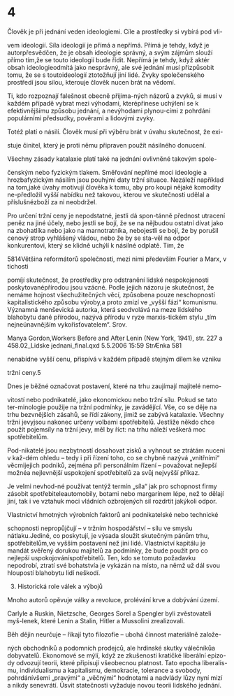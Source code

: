 # 4

Člověk je při jednání veden ideologiemi. Cíle a prostředky si vybírá pod vli-

vem ideologií. Síla ideologií je přímá a nepřímá. Přímá je tehdy, když je autorpřesvědčen, že je obsah ideologie správný, a svým zájmům slouží přímo tím,že se touto ideologií bude řídit. Nepřímá je tehdy, když aktér obsah ideologieodmítá jako nesprávný, ale své jednání musí přizpůsobit tomu, že se s toutoideologií ztotožňují jiní lidé. Zvyky společenského prostředí jsou silou, kterouje člověk nucen brát na vědomí.

Ti, kdo rozpoznají falešnost obecně přijíma-ných názorů a zvyků, si musí v každém případě vybrat mezi výhodami, kterépřinese uchýlení se k efektivnějšímu způsobu jednání, a nevýhodami plynou-cími z pohrdání populárními předsudky, pověrami a lidovými zvyky.

Totéž platí o násilí. Člověk musí při výběru brát v úvahu skutečnost, že exi-

stuje činitel, který je proti němu připraven použít násilného donucení.

Všechny zásady katalaxie platí také na jednání ovlivněné takovým spole-

čenským nebo fyzickým tlakem. Směřování nepřímé moci ideologie a hrozbafyzickým násilím jsou pouhými daty tržní situace. Nezáleží například na tom,jaké úvahy motivují člověka k tomu, aby pro koupi nějaké komodity ne-předložil vyšší nabídku než takovou, kterou ve skutečnosti udělal a příslušnézboží za ni neobdržel.

Pro určení tržní ceny je nepodstatné, jestli dá spon-tánně přednost utracení peněz na jiné účely, nebo jestli se bojí, že se na nějbudou ostatní dívat jako na zbohatlíka nebo jako na marnotratníka, nebojestli se bojí, že by porušil cenový strop vyhlášený vládou, nebo že by se sta-věl na odpor konkurentovi, který se klidně uchýlí k násilné odplatě. Tím, že

5814Většina reformátorů společnosti, mezi nimi především Fourier a Marx, v tichosti

pomíjí skutečnost, že prostředky pro odstranění lidské nespokojenosti poskytovanépřírodou jsou vzácné. Podle jejich názoru je skutečnost, že nemáme hojnost všechužitečných věcí, způsobena pouze neschopností kapitalistického způsobu výroby,a proto zmizí ve „vyšší fázi“ komunismu. Významná menševická autorka, která seodvolává na meze lidského blahobytu dané přírodou, nazývá přírodu v ryze marxis-tickém stylu „tím nejneúnavnějším vykořisťovatelem“. Srov.

Manya Gordon,Workers Before and After Lenin (New York, 1941), str. 227 a 458.02_Lidske jednani_final.qxd 5.5.2006 15:59 StrÆnka 581

nenabídne vyšší cenu, přispívá v každém případě stejným dílem ke vzniku

tržní ceny.5

Dnes je běžné označovat postavení, které na trhu zaujímají majitelé nemo-

vitostí nebo podnikatelé, jako ekonomickou nebo tržní sílu. Pokud se tato ter-minologie použije na tržní podmínky, je zavádějící. Vše, co se děje na trhu bezvnějších zásahů, se řídí zákony, jimiž se zabývá katalaxie. Všechny tržní jevyjsou nakonec určeny volbami spotřebitelů. Jestliže někdo chce použít pojemsíly na tržní jevy, měl by říct: na trhu náleží veškerá moc spotřebitelům.

Pod-nikatelé jsou nezbytností dosahovat zisků a vyhnout se ztrátám nuceni v kaž-dém ohledu – tedy i při řízení toho, co se chybně nazývá „vnitřními“ věcmijejich podniků, zejména při personálním řízení – považovat nejlepší možnéa nejlevnější uspokojení spotřebitelů za svůj nejvyšší příkaz.

Je velmi nevhod-né používat tentýž termín „síla“ jak pro schopnost firmy zásobit spotřebiteleautomobily, botami nebo margarínem lépe, než to dělají jiní, tak i ve vztahuk moci vládních ozbrojených sil rozdrtit jakýkoli odpor.

Vlastnictví hmotných výrobních faktorů ani podnikatelské nebo technické

schopnosti nepropůjčují – v tržním hospodářství – sílu ve smyslu nátlaku.Jediné, co poskytují, je výsada sloužit skutečným pánům trhu, spotřebitelům,ve vyšším postavení než jiní lidé. Vlastnictví kapitálu je mandát svěřený dorukou majitelů za podmínky, že bude použit pro co nejlepší uspokojováníspotřebitelů. Ten, kdo se tomuto požadavku nepodrobí, ztratí své bohatstvía je vykázán na místo, na němž už dál svou hloupostí blahobytu lidí neškodí.

3. Historická role válek a výbojů

Mnoho autorů opěvuje války a revoluce, prolévání krve a dobývání území.

Carlyle a Ruskin, Nietzsche, Georges Sorel a Spengler byli zvěstovateli myš-lenek, které Lenin a Stalin, Hitler a Mussolini zrealizovali.

Běh dějin neurčuje – říkají tyto filozofie – ubohá činnost materiálně založe-

ných obchodníků a podomních prodejců, ale hrdinské skutky válečníkůa dobyvatelů. Ekonomové se mýlí, když ze zkušenosti kratičké liberální epizo-dy odvozují teorii, které připisují všeobecnou platnost. Tato epocha liberalis-mu, individualismu a kapitalismu, demokracie, tolerance a svobody, pohrdánívšemi „pravými“ a „věčnými“ hodnotami a nadvlády lůzy nyní mizí a nikdy senevrátí. Úsvit statečnosti vyžaduje novou teorii lidského jednání.
